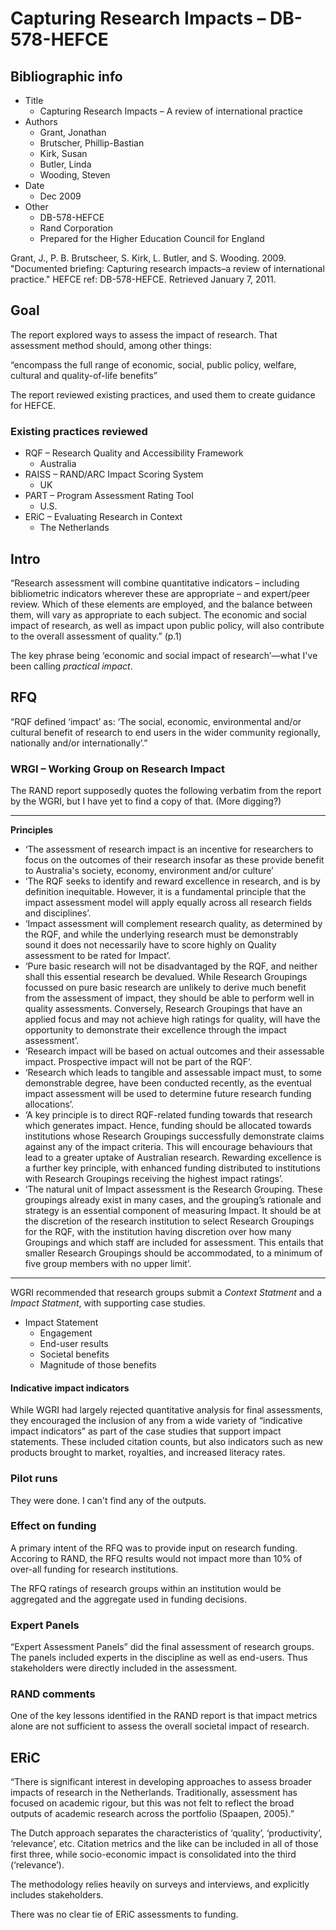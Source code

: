 # Capturing Research Impacts &ndash; DB-578-HEFCE

## Bibliographic info

* Title
  * Capturing Research Impacts &ndash; A review of international practice
* Authors
  * Grant, Jonathan
  * Brutscher, Phillip-Bastian
  * Kirk, Susan
  * Butler, Linda
  * Wooding, Steven
* Date
  * Dec 2009
* Other
  * DB-578-HEFCE
  * Rand Corporation
  * Prepared for the Higher Education Council for England

Grant, J., P. B. Brutscheer, S. Kirk, L. Butler, and S. Wooding. 2009. "Documented briefing: Capturing research impacts–a review of international practice." HEFCE ref: DB-578-HEFCE. Retrieved January 7, 2011.


## Goal

The report explored ways to assess the impact of research.  That assessment method should, among other things:

  &ldquo;encompass the full range of economic, social, public policy, welfare, cultural and quality-of-life benefits&rdquo;

The report reviewed existing practices, and used them to create guidance for HEFCE.

### Existing practices reviewed

* RQF &ndash; Research Quality and Accessibility Framework
  * Australia
* RAISS &ndash; RAND/ARC Impact Scoring System
  * UK
* PART &ndash; Program Assessment Rating Tool
  * U.S.
* ERiC &ndash; Evaluating Research in Context
  * The Netherlands

## Intro

  &ldquo;Research assessment will combine quantitative indicators – including bibliometric indicators wherever these are appropriate – and expert/peer review. Which of these elements are employed, and the balance between them, will vary as appropriate to each subject. The economic and social impact of research, as well as impact upon public policy, will also contribute to the overall assessment of quality.&rdquo; (p.1)

The key phrase being &lsquo;economic and social impact of research&rsquo;&mdash;what I've been calling *practical impact*.

## RFQ

  &ldquo;RQF defined &lsquo;impact&rsquo; as: &lsquo;The social, economic, environmental and/or cultural benefit of research to end users in the wider community regionally, nationally and/or internationally&rsquo;.&rdquo;

### WRGI &ndash; Working Group on Research Impact

The RAND report supposedly quotes the following verbatim from the report by the WGRI, but I have yet to find a copy of that.  (More digging?)

----

**Principles**

* &lsquo;The assessment of research impact is an incentive for researchers to focus on the outcomes of their research insofar as these provide benefit to Australia's society, economy, environment and/or culture&rsquo;
* &lsquo;The RQF seeks to identify and reward excellence in research, and is by definition inequitable. However, it is a fundamental principle that the impact assessment model will apply equally across all research fields and disciplines&rsquo;.
* &lsquo;Impact assessment will complement research quality, as determined by the RQF, and while the underlying research must be demonstrably sound it does not necessarily have to score highly on Quality assessment to be rated for Impact&rsquo;.
* &lsquo;Pure basic research will not be disadvantaged by the RQF, and neither shall this essential research be devalued. While Research Groupings focussed on pure basic research are unlikely to derive much benefit from the assessment of impact, they should be able to perform well in quality assessments. Conversely, Research Groupings that have an applied focus and may not achieve high ratings for quality, will have the opportunity to demonstrate their excellence through the impact assessment&rsquo;.
* &lsquo;Research impact will be based on actual outcomes and their assessable impact. Prospective impact will not be part of the RQF&rsquo;.
* &lsquo;Research which leads to tangible and assessable impact must, to some demonstrable degree, have been conducted recently, as the eventual impact assessment will be used to determine future research funding allocations&rsquo;.
* &lsquo;A key principle is to direct RQF-related funding towards that research which generates impact. Hence, funding should be allocated towards institutions whose Research Groupings successfully demonstrate claims against any of the impact criteria. This will encourage behaviours that lead to a greater uptake of Australian research. Rewarding excellence is a further key principle, with enhanced funding distributed to institutions with Research Groupings receiving the highest impact ratings&rsquo;.
* &lsquo;The natural unit of Impact assessment is the Research Grouping. These groupings already exist in many cases, and the grouping&rsquo;s rationale and strategy is an essential component of measuring Impact. It should be at the discretion of the research institution to select Research Groupings for the RQF, with the institution having discretion over how many Groupings and which staff are included for assessment. This entails that smaller Research Groupings should be accommodated, to a minimum of five group members with no upper limit&rsquo;.

----

WGRI recommended that research groups submit a *Context Statment* and a *Impact Statment*, with supporting case studies.

* Impact Statement
  * Engagement
  * End-user results
  * Societal benefits
  * Magnitude of those benefits

#### Indicative impact indicators

While WGRI had largely rejected quantitative analysis for final assessments, they encouraged the inclusion of any from a wide variety of &ldquo;indicative impact indicators&rdquo; as part of the case studies that support impact statements.  These included citation counts, but also indicators such as new products brought to market, royalties, and increased literacy rates.

### Pilot runs

They were done.  I can't find any of the outputs.

### Effect on funding

A primary intent of the RFQ was to provide input on research funding.  Accoring to RAND, the RFQ results would not impact more than 10% of over-all funding for research institutions.

The RFQ ratings of research groups within an institution would be aggregated and the aggregate used in funding decisions.

### Expert Panels

&ldquo;Expert Assessment Panels&rdquo; did the final assessment of research groups.  The panels included experts in the discipline as well as end-users.  Thus stakeholders were directly included in the assessment.

### RAND comments

One of the key lessons identified in the RAND report is that impact metrics alone are not sufficient to assess the overall societal impact of research.

## ERiC

  &ldquo;There is significant interest in developing approaches to assess broader impacts of research in the Netherlands. Traditionally, assessment has focused on academic rigour, but this was not felt to reflect the broad outputs of academic research across the portfolio (Spaapen, 2005).&rdquo;

The Dutch approach separates the characteristics of &lsquo;quality&rsquo;, &lsquo;productivity&rsquo;, &lsquo;relevance&rsquo;, etc.  Citation metrics and the like can be included in all of those first three, while socio-economic impact is consolidated into the third (&lsquo;relevance&rsquo;).

The methodology relies heavily on surveys and interviews, and explicitly includes stakeholders.

There was no clear tie of ERiC assessments to funding.



